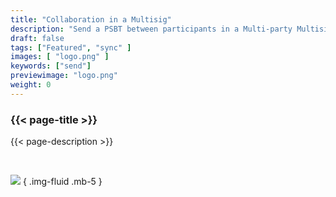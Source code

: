 ```yaml
---
title: "Collaboration in a Multisig"
description: "Send a PSBT between participants in a Multi-party Multisig wallet"
draft: false
tags: ["Featured", "sync" ]
images: [ "logo.png" ]
keywords: ["send"]
previewimage: "logo.png"
weight: 0
---
```


### {{< page-title >}} 
{{< page-description >}} 

<br>


![](https://raw.githubusercontent.com/andreasgriffin/bitcoin-safe/refs/heads/main/docs/psbt-share.gif)
{ .img-fluid .mb-5 }

